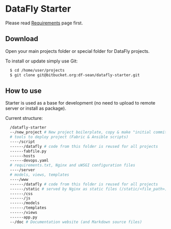 DataFly Starter
===============

Please read [Requirements](/requirements) page first.

Download
--------

Open your main projects folder or special folder for DataFly projects.

To install or update simply use Git:

```bash
  $ cd /home/user/projects
  $ git clone git@bitbucket.org:df-sean/datafly-starter.git
```

How to use
----------

Starter is used as a base for development (no need to upload to remote server or
install as package).

Current structure:

```bash
  /datafly-starter  
  --/new_project # New project boilerplate, copy & make "initial commit"
  # tools to deploy project (Fabric & Ansible scripts)
  ----/script
  ------/datafly # code from this folder is reused for all projects
  ------fabfile.py
  ------hosts
  ------devops.yaml
  # requirements.txt, Nginx and uWSGI configuration files
  ----/server
  # models, views, templates
  ----/www
  ------/datafly # code from this folder is reused for all projects
  ------/static # served by Nginx as static files (/static/<file_path>)
  ------/css
  ------/js
  ------/models
  ------/templates
  ------/views
  ------app.py
  --/doc # Documentation website (and Markdown source files)
```

